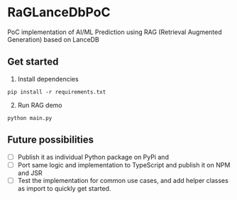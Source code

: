 # RaGLanceDbPoC

PoC implementation of AI/ML Prediction using RAG (Retrieval Augmented Generation) based on LanceDB

## Get started

1. Install dependencies

```shell
pip install -r requirements.txt
```

2. Run RAG demo

```shell
python main.py
```

## Future possibilities

- [ ] Publish it as individual Python package on PyPi and
- [ ] Port same logic and implementation to TypeScript and publish it on NPM and JSR
- [ ] Test the implementation for common use cases, and add helper classes as import to quickly get started.

